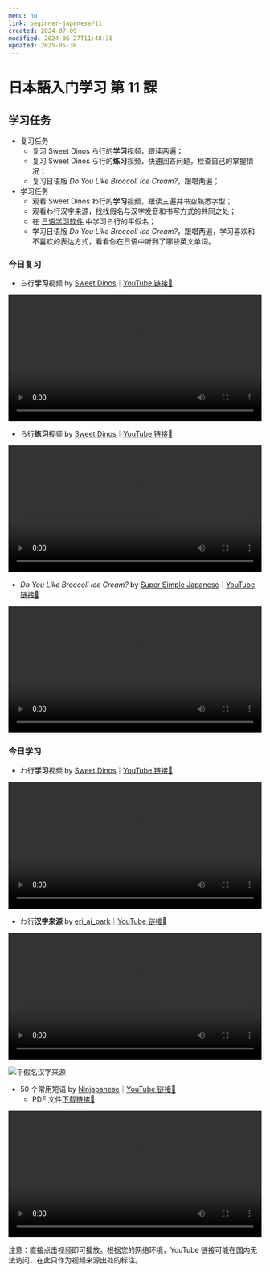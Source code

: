 ```yaml
---
menu: no
link: beginner-japanese/11
created: 2024-07-09
modified: 2024-06-27T11:48:38
updated: 2025-05-30
---
```


# 日本語入门学习 第 11 課

## 学习任务

- 复习任务
	- 复习 Sweet Dinos ら行的**学习**视频，跟读两遍；
	- 复习 Sweet Dinos ら行的**练习**视频，快速回答问题，检查自己的掌握情况；
	- 复习日语版 *Do You Like Broccoli Ice Cream?*，跟唱两遍；
- 学习任务
	- 观看 Sweet Dinos わ行的**学习**视频，跟读三遍并书空熟悉字型；
	- 观看わ行汉字来源，找找假名与汉字发音和书写方式的共同之处；
	- 在 [日语学习软件](https://minielephant.net/beginner-japanese/#apps) 中学习ら行的平假名；
	- 学习日语版 *Do You Like Broccoli Ice Cream?*，跟唱两遍，学习喜欢和不喜欢的表达方式，看看你在日语中听到了哪些英文单词。

### 今日复习

- ら行**学习**视频 by [Sweet Dinos](https://www.youtube.com/@SweetDinos/videos)｜[YouTube 链接🔗](https://www.youtube.com/watch?v=Ogb5rRoXlOg)

<video width="100%" height="auto" controls>
  <source src="https://mini-elephant-1318622621.cos.ap-chongqing.myqcloud.com/2024/07/03/learn-hiragana-alphabet-characters-lesson-9.mp4" type="video/mp4">
</video>

- ら行**练习**视频 by [Sweet Dinos](https://www.youtube.com/@SweetDinos/videos)｜[YouTube 链接🔗](https://www.youtube.com/watch?v=ZCa-v5ntu_M)

<video width="100%" height="auto" controls>
  <source src="https://mini-elephant-1318622621.cos.ap-chongqing.myqcloud.com/2024/07/09/learn-hiragana-alphabet-characters-practice-9.mp4">
</video>

- *Do You Like Broccoli Ice Cream?* by [Super Simple Japanese](https://www.youtube.com/@supersimplejapanese)｜[YouTube 链接🔗](https://youtu.be/HuNYjvylUbs?si=9MZmKdSliZovSKxv)

<video width="100%" height="auto" controls>
  <source src="https://mini-elephant-1318622621.cos.ap-chongqing.myqcloud.com/2024/07/06/do-you-like-broccoli-ice-cream.mp4" type="video/mp4">
</video>

### 今日学习

- わ行**学习**视频 by [Sweet Dinos](https://www.youtube.com/@SweetDinos/videos)｜[YouTube 链接🔗](https://www.youtube.com/watch?v=MIw5tSDiLkQ)

<video width="100%" height="auto" controls>
  <source src="https://mini-elephant-1318622621.cos.ap-chongqing.myqcloud.com/2024/07/09/learn-hiragana-alphabet-characters-lesson-10.mp4">
</video>

- わ行**汉字来源** by [eri_ai_park](https://www.youtube.com/@eri_ai_park)｜[YouTube 链接🔗](https://www.youtube.com/watch?v=SJlpD8Rvgdk&t=10s)

<video width="100%" height="auto" controls>
  <source src="https://mini-elephant-1318622621.cos.ap-chongqing.myqcloud.com/2024/07/09/wa-hiragana-kanji.mp4" type="video/mp4">
</video>

![平假名汉字来源](https://mini-elephant-1318622621.cos.ap-chongqing.myqcloud.com/2024/06/29/Hiragana_origin.svg)

- 50 个常用短语 by [Ninjapanese](https://www.youtube.com/@Ninjapanese)｜[YouTube 链接🔗](https://www.youtube.com/watch?v=z1zdzd8ff4U)
	- PDF 文件[下载链接🔗](https://mini-elephant-1318622621.cos.ap-chongqing.myqcloud.com/2024/07/09/50TravelPhrase.pdf)

<video width="100%" height="auto" controls>
  <source src="https://mini-elephant-1318622621.cos.ap-chongqing.myqcloud.com/2024/07/09/50TravelPhrase.mp4" type="video/mp4">
</video>


<span class="caption">注意：直接点击视频即可播放。根据您的网络环境，YouTube 链接可能在国内无法访问，在此只作为视频来源出处的标注。</span>
